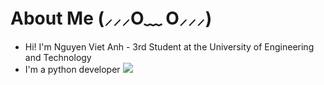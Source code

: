 # About Me (⸝⸝⸝O﹏ O⸝⸝⸝) 
* Hi! I'm Nguyen Viet Anh - 3rd Student at the University of Engineering and Technology<br>
* I'm a python developer
![](https://i.pinimg.com/originals/90/0e/50/900e502f7534a3756106655170ff6397.gif)
